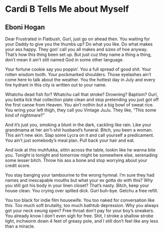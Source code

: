 # Cardi B Tells Me about Myself
## Eboni Hogan
Dear Frustrated in Flatbush,
Gurl, just go on ahead then.
You waiting for your Daddy
to give you the thumbs up?
Do what you like.
Do what makes your ass happy.
They gon’ call you all makes
and sizes of hoe anyway.
That’s how this thing been set up.
But just cuz they name a thing a thing,
don’t mean it ain’t still named God
in some other language.

Your fortune cookie say you poppin’.
You a full spread of good shit.
Your rotten wisdom tooth.
Your pockmarked shoulders.
Those eyelashes ain’t come here
to talk about the weather.
You the hottest day in July
and every fire hydrant in this city
is written out to your name.

Whatchu dead fish for?
Whatchu call that stroke?
Drowning? Baptism?
Gurl, you betta lick that
collection plate clean
and stop pretending you just
got off the first canoe from Heaven.
You ain’t nothin but
a big bowl of sweat rice.
You wring your left thigh,
they call you Vintage JuJu.
They like, “This some kind of nightmare?”

And it’s just you, smoking a blunt in the dark,
cackling like rain. Like your grandmama
at her ain’t-shit husband’s funeral.
Bitch, you been a woman.
This ain’t new skin.
Slap some Lycra on it
and call yourself a predicament.
You ain’t just somebody’s meal plan.
Pull back your hair and eat.

And look at this muhfukka,
sittin across the table,
lookin like he wanna bite you.
Tonight is tonight and tomorrow
might be somewhere else,
serenading some lesser bitch.
Throw his ass a bone and
stop worrying about your credit score.

You stay banging your tambourine
to the wrong hymnal.
I’m sure they had names
and inescapable mouths but
what your ex gotta do with this?
Why you still got his body in your linen closet?
That’s nasty. Bitch, keep your house clean.
You crying over spilled dick. Gurl buh-bye.
Getchu a free refill.

You too black for indie film housewife.
You too naked for conversation like this.
Too much soft brutality,
too much bathtub depression.
Why you always got your neck swung open?
Free throat don’t pay for your boy’s sneakers.
You already know I don’t even sigh for free.
Shit, I stroke a shallow strobe light,
inchworm down 4 feet of greasy pole,
and I still don’t feel like any less than a miracle.